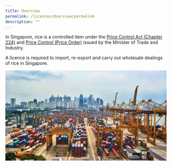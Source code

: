 ```yaml
---
title: Overview
permalink: /licences/Overview/permalink
description: ""
---
```

In Singapore, rice is a controlled item under the [Price Control Act (Chapter 224)](https://safe.menlosecurity.com/https://sso.agc.gov.sg/Act/PCA1950) and [Price Control (Price Order)](https://safe.menlosecurity.com/https://sso.agc.gov.sg/SL/PCA1950-OR5) issued by the Minister of Trade and Industry. 
 
 A licence is required to import, re-export and carry out wholesale dealings of rice in Singapore.
 
 ![](/images/port.jpg)
